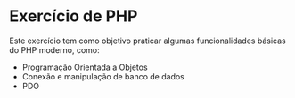 # Exercício de PHP

Este exercício tem como objetivo praticar algumas funcionalidades básicas do PHP moderno, como:

- Programação Orientada a Objetos
- Conexão e manipulação de banco de dados
- PDO
